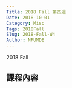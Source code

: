 ```yaml
---
Title: 2018 Fall 第四週
Date: 2018-10-01
Category: Misc
Tags: 2018Fall
Slug: 2018-Fall-W4
Author: NFUMDE
---
```


2018 Fall 

<!-- PELICAN_END_SUMMARY -->

課程內容
----



